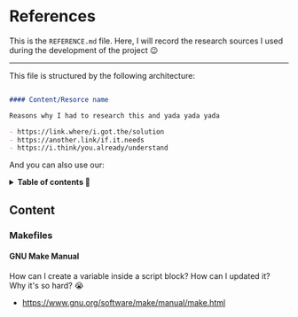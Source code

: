 References
==========

This is the `REFERENCE.md` file. Here, I will record the research
sources I used during the development of the project 😉

---

This file is structured by the following architecture:

```markdown

#### Content/Resorce name

Reasons why I had to research this and yada yada yada

- https://link.where/i.got.the/solution
- https://another.link/if.it.needs
- https://i.think/you.already/understand

```

And you can also use our:

<details>

<summary style="font-weight: bold">Table of contents 🔬</summary><br>

- [Makefiles](#makefiles)

  - [gnu make manual](#gnu-make-manual)

</details>



Content
-------

### Makefiles

#### GNU Make Manual

How can I create a variable inside a script block? How can I updated
it? Why it's so hard? 😭

- https://www.gnu.org/software/make/manual/make.html
